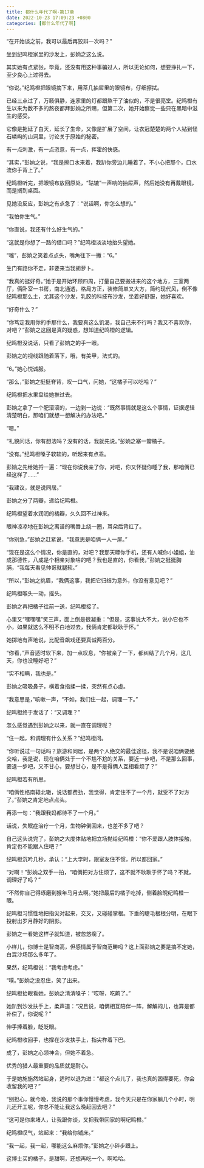 ```yaml
---
title: 都什么年代了啊-第17章
date: 2022-10-23 17:09:23 +0800
categories: [都什么年代了啊]
---
```


“在开始谈之前，我可以最后再狡辩一次吗？”

坐到纪鸣橙家里的沙发上，彭姠之这么说。

其实她有点紧张，毕竟，还没有用这种事骗过人，所以无论如何，想要挣扎一下，至少良心上过得去。

“你说。”纪鸣橙把眼镜摘下来，用茶几抽屉里的眼镜布，仔细擦拭。

已经三点过了，万籁俱静，连家里的灯都跟熬干了油似的，不是很亮堂。纪鸣橙有生以来为数不多的熬夜都拜彭姠之所赐，但第二次，她开始察觉一些只在黑暗中滋生的感受。

它像是拖延了白天，延长了生命，又像是扩展了空间，让衣冠楚楚的两个人钻到怪石嶙峋的山洞里，讨论关于原始的秘密。

有一点刺激，有一点恣意，有一点，挥霍的快感。

“其实，”彭姠之说，“我是擦口水来着，我趴你旁边儿睡着了，不小心把那个，口水流你手背上了。”

纪鸣橙听完，把眼镜布放回原处，“轱辘”一声响的抽屉声，然后她没有再戴眼镜，而是搁到桌面。

见她没反应，彭姠之有点急了：“说话啊，你怎么想的。”

“我怕你生气。”

“你直说，我还有什么好生气的。”

“这就是你想了一路的借口吗？”纪鸣橙淡淡地抬头望她。

“嗤”，彭姠之笑着点点头，嘴角往下一撇：“6。”

生门有路你不走，非要来当我胡萝卜。

“我真的挺好奇。”她于是开始环顾四周，打量自己要搬进来的这个地方，三室两厅，俩卧室一书房，南北通透，格局方正，装修简单又大方，简约现代风，倒不像纪鸣橙那么土，尤其这个沙发，乳胶的科技布沙发，坐着好舒服，她好喜欢。

“好奇什么？”

“你笃定我用你的手那什么，我要真这么饥渴，我自己来不行吗？我又不喜欢你，对吧？”彭姠之这回是真的疑惑，想知道纪鸣橙的逻辑。

纪鸣橙没说话，只看了彭姠之的手一眼。

彭姠之的视线跟随着落下，哦，有美甲，法式的。

“6。”她心悦诚服。

“那么，”彭姠之挺挺脊背，叹一口气，问她，“这橘子可以吃哈？”

纪鸣橙把水果盘给她推过去。

彭姠之拿了一个肥滚滚的，一边剥一边说：“既然事情就是这么个事情，证据逻辑清楚明白，那咱们就想一想解决的办法吧。”

“嗯。”

“礼貌问话，你有想法吗？没有的话，我就先说。”彭姠之塞一瓣橘子。

“没有。”纪鸣橙嗓子软软的，听起来有点乖。

彭姠之先给她捋一遍：“现在你说我亲了你，对吧，你又怀疑你睡了我，那咱俩已经这样了……”

“我建议，就是说同居。”

彭姠之分了两瓣，递给纪鸣橙。

纪鸣橙望着水润润的橘瓣，久久回不过神来。

眼神凉凉地在彭姠之离谱的嘴唇上绕一圈，耳朵后背红了。

“你别急，”彭姠之赶紧说，“我意思是咱俩一人一屋。”

“现在是这么个情况，你是直的，对吧？我那天瞟你手机，还有人喊你小姐姐，油成那德性，八成是个相亲对象啥的吧？我也是直的，你看我，”彭姠之挺挺胸脯，“我每天看见帅哥就腿软。”

“所以，”彭姠之挑眉，“我俩这事，我把它归结为意外，你没有意见吧？”

纪鸣橙喉头一动，摇头。

彭姠之再把橘子往前一送，纪鸣橙接了。

心里又“嘿嘿嘿”笑三声，面上倒是很凝重：“但是，这事说大不大，说小它也不小，如果就这么不明不白地过去，我俩肯定都耿耿于怀。”

她掷地有声地说，比配音飙戏还要真诚两百分。

“你看，”声音适时软下来，加一点叹息，“你被亲了一下，都纠结了几个月，这几天，你也没睡好吧？”

“实不相瞒，我也是。”

彭姠之吸吸鼻子，横着食指揉一揉，突然有点心虚。

“我意思是，”咳嗽一声，“不如，我们住一起，调理一下。”

纪鸣橙终于发话了：“又调理？”

怎么感觉遇到彭姠之以来，就一直在调理呢？

“住一起，和调理有什么关系？”纪鸣橙问。

“你听说过一句话吗？旅游和同居，是两个人绝交的最佳途径，我不是说咱俩要绝交哈，我是说，现在咱俩处于一个不尴不尬的关系，要近一步吧，不是那么回事，要退一步吧，又不甘心，要想甘心，是不是得俩人互相看烦了？”

纪鸣橙若有所思。

“咱俩性格南辕北辙，说话都费劲，我觉得，肯定住不了一个月，就受不了对方了。”彭姠之肯定地点点头。

再添一句：“我跟我妈都待不了一个月。”

话说，失眠症治疗一个月，生物钟倒回来，也差不多了吧？

自己这头说完了，彭姠之大度体贴地把立场抛给纪鸣橙：“你不爱跟人肢体接触，肯定也不能跟人住吧？”

纪鸣橙沉吟几秒，承认：“上大学时，跟室友住不惯，所以都回家。”

“对啊！”彭姠之双手一拍，“咱俩把对方住烦了，这不就不耿耿于怀了吗？不就，调理好了吗？”

“不然你自己得琢磨到猴年马月去啊。”她把最后的橘子吃掉，侧着脸睨纪鸣橙一眼。

纪鸣橙习惯性地把指尖对起来，交叉，又碰碰掌根。下垂的睫毛根根分明，在眼下投射出岁月静好的阴影。

彭姠之一看她这样子就知道，被忽悠瘸了。

小样儿，你博士是智商高，但感情属于智商范畴吗？这上面彭姠之要是搞不定她，白混沙场那么多年了。

果然，纪鸣橙说：“我考虑考虑。”

“噗。”彭姠之没忍住，笑了出来。

纪鸣橙抬眼看她，彭姠之清清嗓子：“哎呀，吃齁了。”

她趴到沙发扶手上，柔声道：“况且说，咱俩相互陪伴一阵，解解闷儿，也算是都补偿了，你说呢？”

伸手捧着脸，眨眨眼。

纪鸣橙收回手，也撑在沙发扶手上，指尖杵着下巴。

成了，彭姠之心领神会，但她不着急。

优秀的猎人最重要的品质就是耐心。

于是她施施然站起身，适时以退为进：“都这个点儿了，我也真的困得要死，你会收留我的吧？”

“别担心，就今晚，我说的那个事你慢慢考虑，我今天只是在你家躺几个小时，明儿还开工呢，你总不能让我这么晚赶回去吧？”

“这可是你来堵人，让我跟你谈，又把我带回家的啊纪鸣橙。”

纪鸣橙叹气，站起来：“我给你铺床。”

“我一起，我一起，哪能这么麻烦你。”彭姠之小碎步跟上。

这博士买的橘子，是甜啊，还想再吃一个。啊哈哈。


